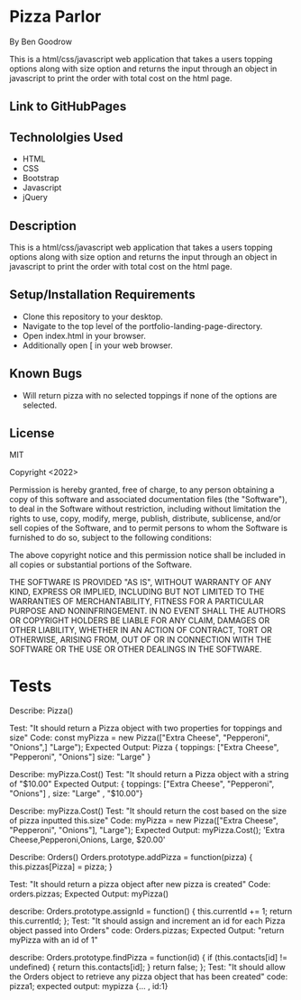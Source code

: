 # Pizza Parlor
By Ben Goodrow

This is a html/css/javascript web application that takes a users topping options along with size option and returns the input through an object in javascript to print the order with total cost on the html page.

## Link to GitHubPages


## Technololgies Used
* HTML
* CSS
* Bootstrap
* Javascript
* jQuery

## Description
This is a html/css/javascript web application that takes a users topping options along with size option and returns the input through an object in javascript to print the order with total cost on the html page.

## Setup/Installation Requirements
* Clone this repository to your desktop.
* Navigate to the top level of the portfolio-landing-page-directory.
* Open index.html in your browser.
* Additionally open [ in your web browser.

## Known Bugs
* Will return pizza with no selected toppings if none of the options are selected.

## License
MIT

Copyright <2022> <Benjamin Goodrow>

Permission is hereby granted, free of charge, to any person obtaining a copy of this software and associated documentation files (the "Software"), to deal in the Software without restriction, including without limitation the rights to use, copy, modify, merge, publish, distribute, sublicense, and/or sell copies of the Software, and to permit persons to whom the Software is furnished to do so, subject to the following conditions:

The above copyright notice and this permission notice shall be included in all copies or substantial portions of the Software.

THE SOFTWARE IS PROVIDED "AS IS", WITHOUT WARRANTY OF ANY KIND, EXPRESS OR IMPLIED, INCLUDING BUT NOT LIMITED TO THE WARRANTIES OF MERCHANTABILITY, FITNESS FOR A PARTICULAR PURPOSE AND NONINFRINGEMENT. IN NO EVENT SHALL THE AUTHORS OR COPYRIGHT HOLDERS BE LIABLE FOR ANY CLAIM, DAMAGES OR OTHER LIABILITY, WHETHER IN AN ACTION OF CONTRACT, TORT OR OTHERWISE, ARISING FROM, OUT OF OR IN CONNECTION WITH THE SOFTWARE OR THE USE OR OTHER DEALINGS IN THE SOFTWARE.

# Tests

Describe: Pizza()

Test: "It should return a Pizza object with two properties for toppings and size"
Code: const myPizza = new Pizza(["Extra Cheese", "Pepperoni", "Onions",] "Large");
Expected Output: Pizza { toppings: ["Extra Cheese", "Pepperoni", "Onions"] size: "Large" }

Describe: myPizza.Cost()
Test: "It should return a Pizza object with a string of "$10.00"
Expected Output: { toppings: ["Extra Cheese", "Pepperoni", "Onions"] , size: "Large" , "$10.00"}

Describe: myPizza.Cost()
Test: "It should return the cost based on the size of pizza inputted this.size"
Code: myPizza = new Pizza(["Extra Cheese", "Pepperoni", "Onions"], "Large");
Expected Output: myPizza.Cost(); 'Extra Cheese,Pepperoni,Onions, Large, $20.00'

Describe: Orders()
Orders.prototype.addPizza = function(pizza) {
  this.pizzas[Pizza] = pizza;
}

Test: "It should return a pizza object after new pizza is created"
Code: orders.pizzas;
Expected Output: myPizza()

describe: Orders.prototype.assignId = function() {
  this.currentId += 1;
  return this.currentId;
};
Test: "It should assign and increment an id for each Pizza object passed into Orders"
code: Orders.pizzas;
Expected Output: "return myPizza with an id of 1"

describe: Orders.prototype.findPizza = function(id) {
  if (this.contacts[id] != undefined) {
    return this.contacts[id];
  }
  return false;
};
Test: "It should allow the Orders object to retrieve any pizza object that has been created"
code: pizza1;
expected output: mypizza {... , id:1}